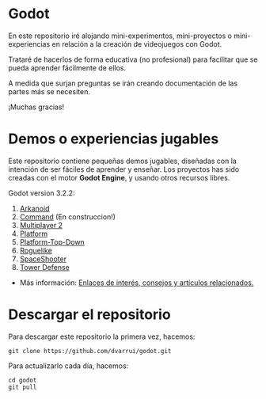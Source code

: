 
# Godot

En este repositorio iré alojando mini-experimentos, mini-proyectos o mini-experiencias en relación a la creación de videojuegos con Godot.

Trataré de hacerlos de forma educativa (no profesional) para facilitar que se pueda aprender fácilmente de ellos.

A medida que surjan preguntas se irán creando documentación de las partes más se necesiten.

¡Muchas gracias!

# Demos o experiencias jugables

Este repositorio contiene pequeñas demos jugables, diseñadas con la intención de ser fáciles de aprender y enseñar. Los proyectos has sido creadas con el motor **Godot Engine**, y usando otros recursos libres.

Godot version 3.2.2:
1. [Arkanoid](docs/game-index.md#arkanoid)
1. [Command](2d/command) (En construccion!)
1. [Multiplayer 2](docs/game-index.md#multiplayer-2)
1. [Platform](docs/game-index.md#platform)
1. [Platform-Top-Down](docs/game-index.md#platform-top-down)
1. [Roguelike](docs/game-index.md#roguelike)
1. [SpaceShooter](docs/game-index.md#spaceshooter)
1. [Tower Defense](docs/game-index.md#tower-defense)

* Más información: [Enlaces de interés, consejos y artículos relacionados.](docs/README.md)

# Descargar el repositorio

Para descargar este repositorio la primera vez, hacemos:
```
git clone https://github.com/dvarrui/godot.git
```

Para actualizarlo cada día, hacemos:
```
cd godot
git pull
```
